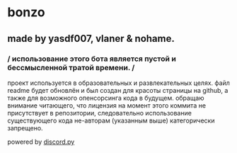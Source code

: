 # bonzo
## made by yasdf007, vlaner & nohame.
### / использование этого бота является пустой и бессмысленной тратой времени. /

проект используется в образовательных и развлекательных целях.
файл readme будет обновлён и был создан для красоты страницы на github, а также для возможного опенсорсинга кода в будущем.
обращаю внимание читающего, что лицензия на момент этого коммита не присутствует в репозитории, следовательно использование существующего кода не-авторам (указанным выше) категорически запрещено.

powered by [discord.py](https://github.com/Rapptz/discord.py)